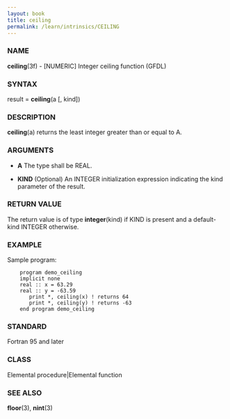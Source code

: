 ```yaml
---
layout: book
title: ceiling
permalink: /learn/intrinsics/CEILING
---
```

### NAME

__ceiling__(3f) - \[NUMERIC\] Integer ceiling function
(GFDL)

### SYNTAX

result = __ceiling__(a \[, kind\])

### DESCRIPTION

__ceiling__(a) returns the least integer greater than or equal to A.

### ARGUMENTS

  - __A__
    The type shall be REAL.

  - __KIND__
    (Optional) An INTEGER initialization expression indicating the kind
    parameter of the result.

### RETURN VALUE

The return value is of type __integer__(kind) if KIND is present and a
default-kind INTEGER otherwise.

### EXAMPLE

Sample program:

```
    program demo_ceiling
    implicit none
    real :: x = 63.29
    real :: y = -63.59
       print *, ceiling(x) ! returns 64
       print *, ceiling(y) ! returns -63
    end program demo_ceiling
```

### STANDARD

Fortran 95 and later

### CLASS

Elemental procedure\|Elemental function

### SEE ALSO

__floor__(3), __nint__(3)
